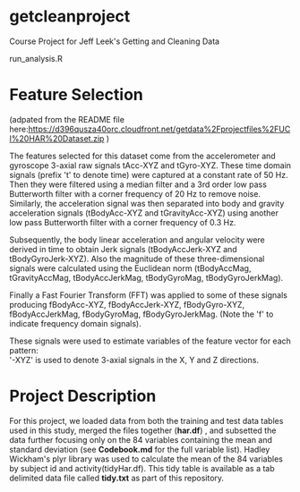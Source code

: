 getcleanproject
===============

Course Project for Jeff Leek's Getting and Cleaning Data

run_analysis.R

Feature Selection 
=================
(adpated from the README file here:https://d396qusza40orc.cloudfront.net/getdata%2Fprojectfiles%2FUCI%20HAR%20Dataset.zip )

The features selected for this dataset come from the accelerometer and gyroscope 3-axial raw signals tAcc-XYZ and tGyro-XYZ. These time domain signals (prefix 't' to denote time) were captured at a constant rate of 50 Hz. Then they were filtered using a median filter and a 3rd order low pass Butterworth filter with a corner frequency of 20 Hz to remove noise. Similarly, the acceleration signal was then separated into body and gravity acceleration signals (tBodyAcc-XYZ and tGravityAcc-XYZ) using another low pass Butterworth filter with a corner frequency of 0.3 Hz. 

Subsequently, the body linear acceleration and angular velocity were derived in time to obtain Jerk signals (tBodyAccJerk-XYZ and tBodyGyroJerk-XYZ). Also the magnitude of these three-dimensional signals were calculated using the Euclidean norm (tBodyAccMag, tGravityAccMag, tBodyAccJerkMag, tBodyGyroMag, tBodyGyroJerkMag). 

Finally a Fast Fourier Transform (FFT) was applied to some of these signals producing fBodyAcc-XYZ, fBodyAccJerk-XYZ, fBodyGyro-XYZ, fBodyAccJerkMag, fBodyGyroMag, fBodyGyroJerkMag. (Note the 'f' to indicate frequency domain signals). 

These signals were used to estimate variables of the feature vector for each pattern:  
'-XYZ' is used to denote 3-axial signals in the X, Y and Z directions.

Project Description
===================

For this project, we loaded data from both the training and test data tables used in this study, merged the files together (**har.df**) , and subsetted the data further focusing only on the 84 variables containing the mean and standard deviation (see **Codebook.md** for the full variable list). Hadley Wickham's plyr library was used to calculate the mean of the 84 variables by subject id and activity(tidyHar.df).  This tidy table is available as a tab delimited data file called **tidy.txt** as part of this repository.
